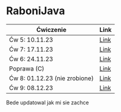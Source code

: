 # RaboniJava


|Ćwiczenie | Link |
|----------|----------------------------------------------------------------------------------|
|Ćw 5: 10.11.23 | [Link](https://github.com/11ArkaN/RaboniJava/blob/main/RaboniJava/src/Main.java) |
| Ćw 7: 17.11.23 | [Link](https://github.com/11ArkaN/RaboniJava/tree/17.11.23)                      |
| Ćw 6: 24.11.23 | [Link](https://github.com/11ArkaN/RaboniJava/tree/24.11.23)                      |
| Poprawa (C)  | [Link](https://github.com/11ArkaN/RaboniPoprawa)                      |
| Ćw 8: 01.12.23 (nie zrobione) | [Link](https://github.com/11ArkaN/RaboniJava/tree/1.12.23)                      |
| Ćw 9: 08.12.23 | [Link](https://github.com/11ArkaN/RaboniJava/tree/8.12.23)                      |


Bede updatowal jak mi sie zachce
